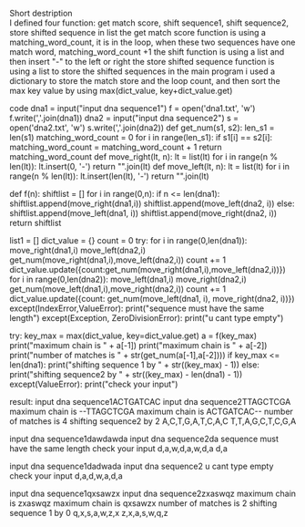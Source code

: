 Short destription  
I defined four function: get match score, shift sequence1, shift sequence2, store shifted sequence in list
the get match score function is using a matching_word_count, it is in the loop, when these two sequences have one match word, matching_word_count +1
the shift function is using a list and then insert "-" to the left or right
the store shifted sequence function is using a list to store the shifted sequences
in the main program i used a dictionary to store the match store and the loop count, and then sort the max key value by using max(dict_value, key+dict_value.get)

code
dna1 = input("input dna sequence1")
f = open('dna1.txt', 'w')
f.write(','.join(dna1))
dna2 = input("input dna sequence2")
s = open('dna2.txt', 'w')
s.write(','.join(dna2))
def get_num(s1, s2):
    len_s1 = len(s1)
    matching_word_count = 0
    for i in range(len_s1):
        if s1[i] == s2[i]:
            matching_word_count = matching_word_count + 1
    return matching_word_count
def move_right(lt, n):
    lt = list(lt)
    for i in range(n % len(lt)):
        lt.insert(0, '-')
    return "".join(lt)
def move_left(lt, n):
    lt = list(lt)
    for i in range(n % len(lt)):
        lt.insert(len(lt), '-')
    return "".join(lt)

def f(n):
    shiftlist = []
    for i in range(0,n):
        if n <= len(dna1):
            shiftlist.append(move_right(dna1,i))
            shiftlist.append(move_left(dna2, i))
        else:
            shiftlist.append(move_left(dna1, i))
            shiftlist.append(move_right(dna2, i))
    return shiftlist



list1 = []
dict_value = {}
count = 0
try:
    for i in range(0,len(dna1)):
        move_right(dna1,i)
        move_left(dna2,i)
        get_num(move_right(dna1,i),move_left(dna2,i))
        count += 1
        dict_value.update({count:get_num(move_right(dna1,i),move_left(dna2,i))})
    for i in range(0,len(dna2)):
        move_left(dna1,i)
        move_right(dna2,i)
        get_num(move_left(dna1,i),move_right(dna2,i))
        count += 1
        dict_value.update({count: get_num(move_left(dna1, i), move_right(dna2, i))})
except(IndexError,ValueError):
    print("sequence must have the same length")
except(Exception, ZeroDivisionError):
    print("u cant type empty")

try:
    key_max = max(dict_value, key=dict_value.get)
    a = f(key_max)
    print("maximum chain is " + a[-1])
    print("maximum chain is " + a[-2])
    print("number of matches is " + str(get_num(a[-1],a[-2])))
    if key_max <= len(dna1):
        print("shifting sequence 1 by " + str((key_max) - 1))
    else:
        print("shifting sequence2 by " + str((key_max) - len(dna1) - 1))
except(ValueError):
    print("check your input")


result:
input dna sequence1ACTGATCAC
input dna sequence2TTAGCTCGA
maximum chain is --TTAGCTCGA
maximum chain is ACTGATCAC--
number of matches is 4
shifting sequence2 by 2
A,C,T,G,A,T,C,A,C
T,T,A,G,C,T,C,G,A



input dna sequence1dawdawda
input dna sequence2da
sequence must have the same length
check your input
d,a,w,d,a,w,d,a
d,a


input dna sequence1dadwada
input dna sequence2
u cant type empty
check your input
d,a,d,w,a,d,a


input dna sequence1qxsawzx
input dna sequence2zxaswqz
maximum chain is zxaswqz
maximum chain is qxsawzx
number of matches is 2
shifting sequence 1 by 0
q,x,s,a,w,z,x
z,x,a,s,w,q,z

